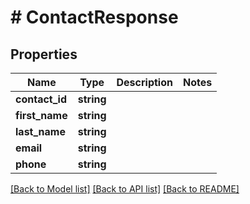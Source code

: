 # # ContactResponse

## Properties

Name | Type | Description | Notes
------------ | ------------- | ------------- | -------------
**contact_id** | **string** |  |
**first_name** | **string** |  |
**last_name** | **string** |  |
**email** | **string** |  |
**phone** | **string** |  |

[[Back to Model list]](../../README.md#models) [[Back to API list]](../../README.md#endpoints) [[Back to README]](../../README.md)
